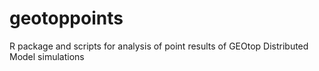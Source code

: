 geotoppoints
============

R package and scripts for analysis of point results of GEOtop Distributed Model simulations
